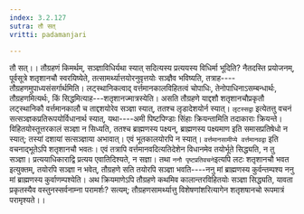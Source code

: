 ```yaml
---
index: 3.2.127
sutra: तौ सत्
vritti: padamanjari

---
```

तौ सत्।। तौग्रहणं किमर्थम्, सञ्ज्ञाविधिर्यथा स्यात् सदित्यस्य प्रत्ययस्य विधिर्मा भूदिति? नैतदस्ति प्रयोजनम्, पूर्वसूत्रे शतृशानचौ स्वरयिष्येते, तत्सामर्थ्यात्तयोरनुवृत्तयोः सञ्ज्ञैव भविष्यति, तत्राह----तौग्रहणमुपाध्यसंसर्गार्थमिति। लट्स्थानिकत्वाद् वर्त्तमानकालविहितत्वं चोपाधिः, तेनोपाधिनाऽसम्बन्धार्थः, तौग्रहणमित्यर्थः, किं सिद्धमित्याह---शतृशानज्मात्रस्येति। असति तौग्रहणे याद्दशौ शतृशानचौप्रकृतौ लट्स्थानिकौ वर्त्तमानकालौ च ताद्दशयोरेव सञ्ज्ञा स्यात्, ततश्च लृडादेशयोर्न स्यात्। `लृटस्सद्वा` इत्येतत्तु वचनं सत्सञ्ज्ञकप्रतिरूपयोर्विधानार्थ स्यात्, यथा----अमी पिष्टपिण्डाः सिंहाः क्रियन्तामिति तदाकाराः क्रियन्ते। विहितयोस्तूत्तरकालं सञ्ज्ञा न सिध्यति, ततश्च ब्राह्मणस्य पक्ष्यन्, ब्राह्मणस्य पक्ष्यमाण इति समासप्रतिषेधो न स्यात्; तस्यां दशायां सत्सञ्ज्ञाया अभावात्। एवं भूतकालयोरपि न स्यात्। `वर्त्तमानसामीप्ये वर्त्तमानवद्वा` इति वचनाद्भूतेऽपि शतृशानचौ भवतः। एवं तत्रापि वर्त्तमानवदित्यतिदेशेन विधानमेव तयोर्भूते सिद्ध्यति, न तु सञ्ज्ञा। प्रत्ययाधिकाराद्वि प्रत्यय एवातिदिश्यते, न सज्ञा। तथा `ननौ पृष्टप्रतिवचने`इत्यपि लटः शतृशानचौ भवत इत्युक्तम्, तयोरपि सञ्ज्ञा न भवेत्, तौग्रहणे सति तयोरपि सञ्ज्ञा भवति----ननु मां ब्राह्मणस्य कुर्वन्तम्पश्य ननु मां ब्राह्मणस्य कुर्वाणम्पश्येति। अथ क्रियमाणेऽपि तौग्रहणे कथमिव कालान्तरविहितयोः सञ्ज्ञा सिद्ध्यति, यावता प्रकृतस्यैव वस्तुनस्सर्वनाम्ना परामर्शः? सत्यम्; तौग्रहणसामर्थ्यात्तु विशेषणांशरित्यागेन शतृशषानचो रूपमात्रं परामृश्यते।।